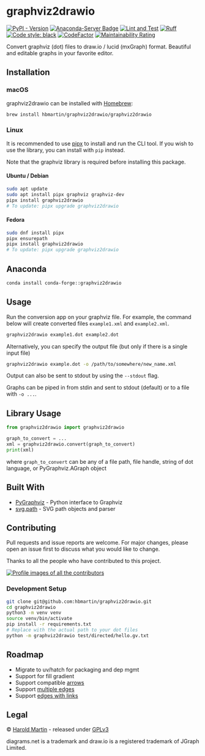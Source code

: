 # graphviz2drawio

[![PyPI - Version](https://img.shields.io/pypi/v/graphviz2drawio)](https://pypi.org/project/graphviz2drawio/)
[![Anaconda-Server Badge](https://anaconda.org/conda-forge/graphviz2drawio/badges/version.svg)](https://anaconda.org/conda-forge/graphviz2drawio)
[![Lint and Test](https://github.com/hbmartin/graphviz2drawio/actions/workflows/lint.yml/badge.svg)](https://github.com/hbmartin/graphviz2drawio/actions/workflows/lint.yml)
[![Ruff](https://img.shields.io/endpoint?url=https://raw.githubusercontent.com/astral-sh/ruff/main/assets/badge/v2.json)](https://github.com/astral-sh/ruff)
[![Code style: black](https://img.shields.io/badge/🐧-black-000000.svg)](https://github.com/psf/black)
[![CodeFactor](https://www.codefactor.io/repository/github/hbmartin/graphviz2drawio/badge)](https://www.codefactor.io/repository/github/hbmartin/graphviz2drawio)
[![Maintainability Rating](https://sonarcloud.io/api/project_badges/measure?project=hbmartin_graphviz2drawio&metric=sqale_rating)](https://sonarcloud.io/summary/new_code?id=hbmartin_graphviz2drawio)

Convert graphviz (dot) files to draw.io / lucid (mxGraph) format. Beautiful and editable graphs in your favorite editor.

## Installation

### macOS

graphviz2drawio can be installed with [Homebrew](https://brew.sh/):

```bash
brew install hbmartin/graphviz2drawio/graphviz2drawio
```

### Linux

It is recommended to use [pipx](https://pipx.pypa.io/stable/) to install and run the CLI tool. If you wish to use the library, you can install with `pip` instead.

Note that the graphviz library is required before installing this package.

#### Ubuntu / Debian

```bash
sudo apt update
sudo apt install pipx graphviz graphviz-dev
pipx install graphviz2drawio
# To update: pipx upgrade graphviz2drawio
```

#### Fedora

```bash
sudo dnf install pipx
pipx ensurepath
pipx install graphviz2drawio
# To update: pipx upgrade graphviz2drawio
```

## Anaconda

```bash
conda install conda-forge::graphviz2drawio
```

## Usage

Run the conversion app on your graphviz file. For example, the command below will create converted files `example1.xml` and `example2.xml`.

```bash
graphviz2drawio example1.dot example2.dot
```

Alternatively, you can specify the output file (but only if there is a single input file)

```bash
graphviz2drawio example.dot -o /path/to/somewhere/new_name.xml
```

Output can also be sent to stdout by using the `--stdout` flag.

Graphs can be piped in from stdin and sent to stdout (default) or to a file with `-o ...`.

## Library Usage

```python
from graphviz2drawio import graphviz2drawio

graph_to_convert = ...
xml = graphviz2drawio.convert(graph_to_convert)
print(xml)
```

where `graph_to_convert` can be any of a file path, file handle, string of dot language, or PyGraphviz.AGraph object

## Built With

* [PyGraphviz](http://pygraphviz.github.io/documentation/pygraphviz-1.4rc1/reference/index.html) - Python interface to Graphviz
* [svg.path](https://github.com/regebro/svg.path) - SVG path objects and parser

## Contributing

Pull requests and issue reports are welcome. For major changes, please open an issue first to discuss what you would like to change.

Thanks to all the people who have contributed to this project.

[![Profile images of all the contributors](https://contrib.rocks/image?repo=hbmartin/graphviz2drawio)](https://github.com/hbmartin/graphviz2drawio/graphs/contributors)

### Development Setup

```bash
git clone git@github.com:hbmartin/graphviz2drawio.git
cd graphviz2drawio
python3 -m venv venv
source venv/bin/activate
pip install -r requirements.txt
# Replace with the actual path to your dot files
python -m graphviz2drawio test/directed/hello.gv.txt
```

## Roadmap

* Migrate to uv/hatch for packaging and dep mgmt
* Support for fill gradient
* Support compatible [arrows](https://graphviz.org/docs/attr-types/arrowType/)
* Support [multiple edges](https://graphviz.org/Gallery/directed/switch.html)
* Support [edges with links](https://graphviz.org/Gallery/directed/pprof.html)

## Legal

© [Harold Martin](https://www.linkedin.com/in/harold-martin-98526971/) - released under [GPLv3](LICENSE.md)

diagrams.net is a trademark and draw.io is a registered trademark of JGraph Limited.
